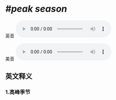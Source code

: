 # ***\#peak season*** 
英音
<audio src="./media/peak season1_AAC.aac" controls="controls"></audio>

美音
<audio src="./media/peak season2_AAC.aac" controls="controls"></audio>



  

英文释义
---
### 1.**高峰季节**  


